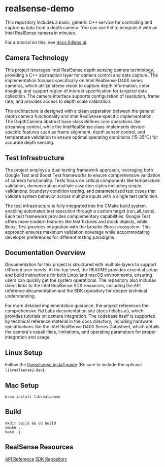 # realsense-demo

This repository includes a basic, generic C++ service for controlling and capturing data from a depth camera. You can use Fid to integrate it with an Intel RealSense camera in minutes.

For a tutorial on this, see [docs.fidlabs.ai](https://docs.fidlabs.ai/en/latest/).

## Camera Technology

This project leverages Intel RealSense depth sensing camera technology, providing a C++ abstraction layer for camera control and data capture. The implementation focuses specifically on Intel RealSense D400 series cameras, which utilize stereo vision to capture depth information, color imaging, and support region of interest specification for targeted data collection. The camera interface supports configuration of resolution, frame rate, and provides access to depth scale calibration.

The architecture is designed with a clean separation between the general depth camera functionality and Intel RealSense-specific implementation. The DepthCamera abstract base class defines core operations like streaming control, while the IntelRealSense class implements device-specific features such as frame alignment, depth sensor control, and temperature validation to ensure optimal operating conditions (15-35°C) for accurate depth sensing.

## Test Infrastructure

The project employs a dual testing framework approach, leveraging both Google Test and Boost Test frameworks to ensure comprehensive validation of camera functionality. Tests focus on critical components like temperature validation, demonstrating multiple assertion styles including simple validations, boundary condition testing, and parameterized test cases that validate system behavior across multiple inputs with a single test definition.

The test infrastructure is fully integrated into the CMake build system, enabling automated test execution through a custom target (run_all_tests). Each test framework provides complementary capabilities: Google Test offers more modern features like test fixtures and mock objects, while Boost Test provides integration with the broader Boost ecosystem. This approach ensures maximum validation coverage while accommodating developer preferences for different testing paradigms.

## Documentation Overview

Documentation for this project is structured with multiple layers to support different user needs. At the top level, the README provides essential setup and build instructions for both Linux and macOS environments, ensuring users can quickly get the system operational. The repository also includes direct links to the Intel RealSense SDK resources, including the API reference documentation and the SDK repository for deeper technical understanding.

For more detailed implementation guidance, the project references the comprehensive Fid Labs documentation site (docs.fidlabs.ai), which provides tutorials on camera integration. The codebase itself is supported by technical reference material in the docs directory, including hardware specifications like the Intel RealSense D400 Series Datasheet, which details the camera's capabilities, limitations, and operating parameters for proper integration and usage.

## Linux Setup

Follow the [librealsense install guide](https://github.com/IntelRealSense/librealsense/blob/master/doc/distribution_linux.md) (Be sure to include the optional `librealsense2-dev`).

## Mac Setup

```
brew install librealsense
```

## Build

```
mkdir build && cd build
cmake ..
make -j
```

## RealSense Resources

[API Reference](https://intelrealsense.github.io/librealsense/doxygen/annotated.html)
[SDK Repository](https://github.com/IntelRealSense/librealsense)